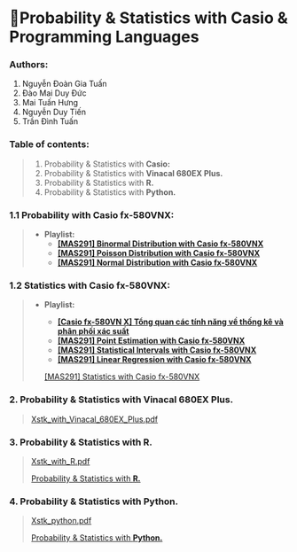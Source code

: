 
# 🧪Probability & Statistics with Casio & Programming Languages
### Authors:
1. Nguyễn Đoàn Gia Tuấn
2. Đào Mai Duy Đức
3. Mai Tuấn Hưng
4. Nguyễn Duy Tiến
5. Trần Đình Tuấn

### **Table of contents:**
> 1. Probability & Statistics with **Casio:**
> 2. Probability & Statistics with **Vinacal 680EX Plus.**
> 3. Probability & Statistics with **R.**
> 4. Probability & Statistics with **Python.**

### 1.1 **Probability** with **Casio fx-580VNX:**
> 
> - **Playlist:**
>     - [**[MAS291] Binormal Distribution with Casio fx-580VNX**](https://youtu.be/j9E4Vqu-xvI)
>     - [**[MAS291] Poisson Distribution with Casio fx-580VNX**](https://youtu.be/bgmo2RIwtJQ)
>     - [**[MAS291] Normal Distribution with Casio fx-580VNX**](https://youtu.be/j9E4Vqu-xvI)

### 1.2 **Statistics** with **Casio fx-580VNX:**
> 
> - **Playlist:**
>     - ****[[Casio fx-580VN X] Tổng quan các tính năng về thống kê và phân phối xác suất](https://www.youtube.com/watch?v=gY_Nz0Uf77g&list=PLLvaG3qurxzWWYsBhfM5p6uwNUtCblLlx&index=2)****
>     - ****[[MAS291] Point Estimation with Casio fx-580VNX](https://www.youtube.com/watch?v=SPJ8BFu_gOE&list=PLLvaG3qurxzWWYsBhfM5p6uwNUtCblLlx&index=2)****
>     - ****[[MAS291] Statistical Intervals with Casio fx-580VNX](https://www.youtube.com/watch?v=SwAof_98faM&list=PLLvaG3qurxzWWYsBhfM5p6uwNUtCblLlx&index=3)****
>     - ****[[MAS291] Linear Regression with Casio fx-580VNX](https://www.youtube.com/watch?v=G68ta5bfI2A&list=PLLvaG3qurxzWWYsBhfM5p6uwNUtCblLlx&index=4)****
>     
>     [[MAS291] Statistics with Casio fx-580VNX](https://www.youtube.com/playlist?list=PLLvaG3qurxzWWYsBhfM5p6uwNUtCblLlx)
>     

### 2. Probability & Statistics with Vinacal 680EX Plus.
> 
> 
> [Xstk_with_Vinacal_680EX_Plus.pdf](ReportHandbookResources/Xstk_with_Vinacal_680EX_Plus.pdf)
> 

### 3. Probability & Statistics with R.
> 
> 
> [Xstk_with_R.pdf](ReportHandbookResources/Xstk_with_R.pdf)
> 
> [Probability & Statistics with **R.**](ReportHandbookResources/Probability%20&%20Statistics%20with%20R%206de75e8e595b41a2a71b5c6f7288bd64.md)
> 

### 4. Probability & Statistics with Python.
> 
> 
> [Xstk_python.pdf](ReportHandbookResources/Xstk_python.pdf)
> 
> [Probability & Statistics with **Python.**](ReportHandbookResources/Probability%20&%20Statistics%20with%20Python%20b00163d7bc794beb80e267e598a7ff9f.md)
>
